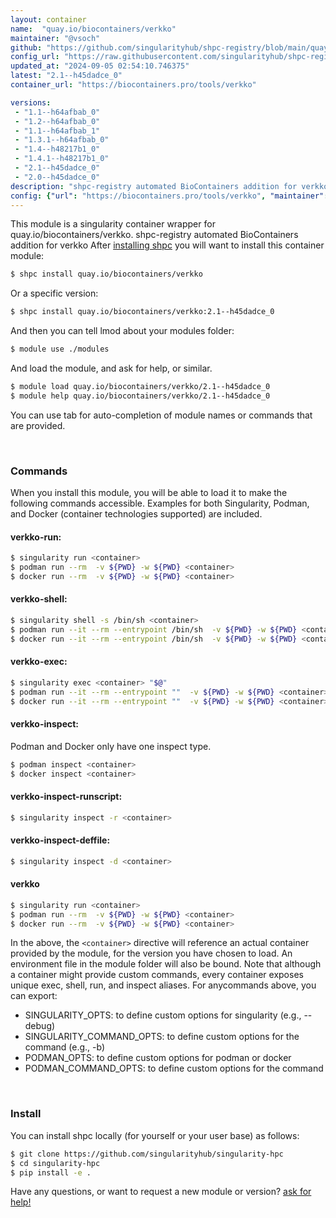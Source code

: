 ```yaml
---
layout: container
name:  "quay.io/biocontainers/verkko"
maintainer: "@vsoch"
github: "https://github.com/singularityhub/shpc-registry/blob/main/quay.io/biocontainers/verkko/container.yaml"
config_url: "https://raw.githubusercontent.com/singularityhub/shpc-registry/main/quay.io/biocontainers/verkko/container.yaml"
updated_at: "2024-09-05 02:54:10.746375"
latest: "2.1--h45dadce_0"
container_url: "https://biocontainers.pro/tools/verkko"

versions:
 - "1.1--h64afbab_0"
 - "1.2--h64afbab_0"
 - "1.1--h64afbab_1"
 - "1.3.1--h64afbab_0"
 - "1.4--h48217b1_0"
 - "1.4.1--h48217b1_0"
 - "2.1--h45dadce_0"
 - "2.0--h45dadce_0"
description: "shpc-registry automated BioContainers addition for verkko"
config: {"url": "https://biocontainers.pro/tools/verkko", "maintainer": "@vsoch", "description": "shpc-registry automated BioContainers addition for verkko", "latest": {"2.1--h45dadce_0": "sha256:456ac5d6b08916d2f347783617d699b6418ae1c026e44873f8b54eda0ca4f141"}, "tags": {"1.1--h64afbab_0": "sha256:7f5e46ea6b03f3d1873c4a06b681f24a9db1bda10a03d4b0e59f0a4d881d6d4a", "1.2--h64afbab_0": "sha256:d4f8db736d1df768b5afc2b5d8e4f29634356f6f51f0a6eb8c411a4835fbfb4f", "1.1--h64afbab_1": "sha256:d88c307bac8a0dfed25ec704fe2a48ccb9fd306ff7f82e35797d9411765eada4", "1.3.1--h64afbab_0": "sha256:8926929ff7a981038908e25a3712c26044084b059c71b2578a6883d0043d55a8", "1.4--h48217b1_0": "sha256:84b01d7fa81b2b21989115eac69a3e8f8130ff53087aa82ac21abc34ba15277f", "1.4.1--h48217b1_0": "sha256:31294e26380b8bbc774f9d070f62d8e325195e7d91f6d20e6a69aa7a55928560", "2.1--h45dadce_0": "sha256:456ac5d6b08916d2f347783617d699b6418ae1c026e44873f8b54eda0ca4f141", "2.0--h45dadce_0": "sha256:433f9ae6888c4ffa0eeab8697a01adb156e4f97326c9e331f06e4eb5837655a6"}, "docker": "quay.io/biocontainers/verkko"}
---
```


This module is a singularity container wrapper for quay.io/biocontainers/verkko.
shpc-registry automated BioContainers addition for verkko
After [installing shpc](#install) you will want to install this container module:


```bash
$ shpc install quay.io/biocontainers/verkko
```

Or a specific version:

```bash
$ shpc install quay.io/biocontainers/verkko:2.1--h45dadce_0
```

And then you can tell lmod about your modules folder:

```bash
$ module use ./modules
```

And load the module, and ask for help, or similar.

```bash
$ module load quay.io/biocontainers/verkko/2.1--h45dadce_0
$ module help quay.io/biocontainers/verkko/2.1--h45dadce_0
```

You can use tab for auto-completion of module names or commands that are provided.

<br>

### Commands

When you install this module, you will be able to load it to make the following commands accessible.
Examples for both Singularity, Podman, and Docker (container technologies supported) are included.

#### verkko-run:

```bash
$ singularity run <container>
$ podman run --rm  -v ${PWD} -w ${PWD} <container>
$ docker run --rm  -v ${PWD} -w ${PWD} <container>
```

#### verkko-shell:

```bash
$ singularity shell -s /bin/sh <container>
$ podman run --it --rm --entrypoint /bin/sh  -v ${PWD} -w ${PWD} <container>
$ docker run --it --rm --entrypoint /bin/sh  -v ${PWD} -w ${PWD} <container>
```

#### verkko-exec:

```bash
$ singularity exec <container> "$@"
$ podman run --it --rm --entrypoint ""  -v ${PWD} -w ${PWD} <container> "$@"
$ docker run --it --rm --entrypoint ""  -v ${PWD} -w ${PWD} <container> "$@"
```

#### verkko-inspect:

Podman and Docker only have one inspect type.

```bash
$ podman inspect <container>
$ docker inspect <container>
```

#### verkko-inspect-runscript:

```bash
$ singularity inspect -r <container>
```

#### verkko-inspect-deffile:

```bash
$ singularity inspect -d <container>
```



#### verkko

```bash
$ singularity run <container>
$ podman run --rm  -v ${PWD} -w ${PWD} <container>
$ docker run --rm  -v ${PWD} -w ${PWD} <container>
```


In the above, the `<container>` directive will reference an actual container provided
by the module, for the version you have chosen to load. An environment file in the
module folder will also be bound. Note that although a container
might provide custom commands, every container exposes unique exec, shell, run, and
inspect aliases. For anycommands above, you can export:

 - SINGULARITY_OPTS: to define custom options for singularity (e.g., --debug)
 - SINGULARITY_COMMAND_OPTS: to define custom options for the command (e.g., -b)
 - PODMAN_OPTS: to define custom options for podman or docker
 - PODMAN_COMMAND_OPTS: to define custom options for the command

<br>

### Install

You can install shpc locally (for yourself or your user base) as follows:

```bash
$ git clone https://github.com/singularityhub/singularity-hpc
$ cd singularity-hpc
$ pip install -e .
```

Have any questions, or want to request a new module or version? [ask for help!](https://github.com/singularityhub/singularity-hpc/issues)